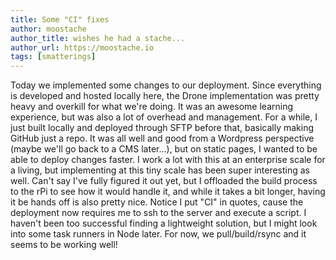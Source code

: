 ```yaml
---
title: Some "CI" fixes
author: moostache
author_title: wishes he had a stache...
author_url: https://moostache.io
tags: [smatterings]
---
```


Today we implemented some changes to our deployment. Since everything is developed and hosted locally here, the Drone implementation was pretty heavy and overkill for what we're doing. It was an awesome learning experience, but was also a lot of overhead and management. For a while, I just built locally and deployed through SFTP before that, basically making GitHub just a repo. It was all well and good from a Wordpress perspective (maybe we'll go back to a CMS later...), but on static pages, I wanted to be able to deploy changes faster. I work a lot with this at an enterprise scale for a living, but implementing at this tiny scale has been super interesting as well. Can't say I've fully figured it out yet, but I offloaded the build process to the rPi to see how it would handle it, and while it takes a bit longer, having it be hands off is also pretty nice. Notice I put "CI" in quotes, cause the deployment now requires me to ssh to the server and execute a script. I haven't been too successful finding a lightweight solution, but I might look into some task runners in Node later. For now, we pull/build/rsync and it seems to be working well!
